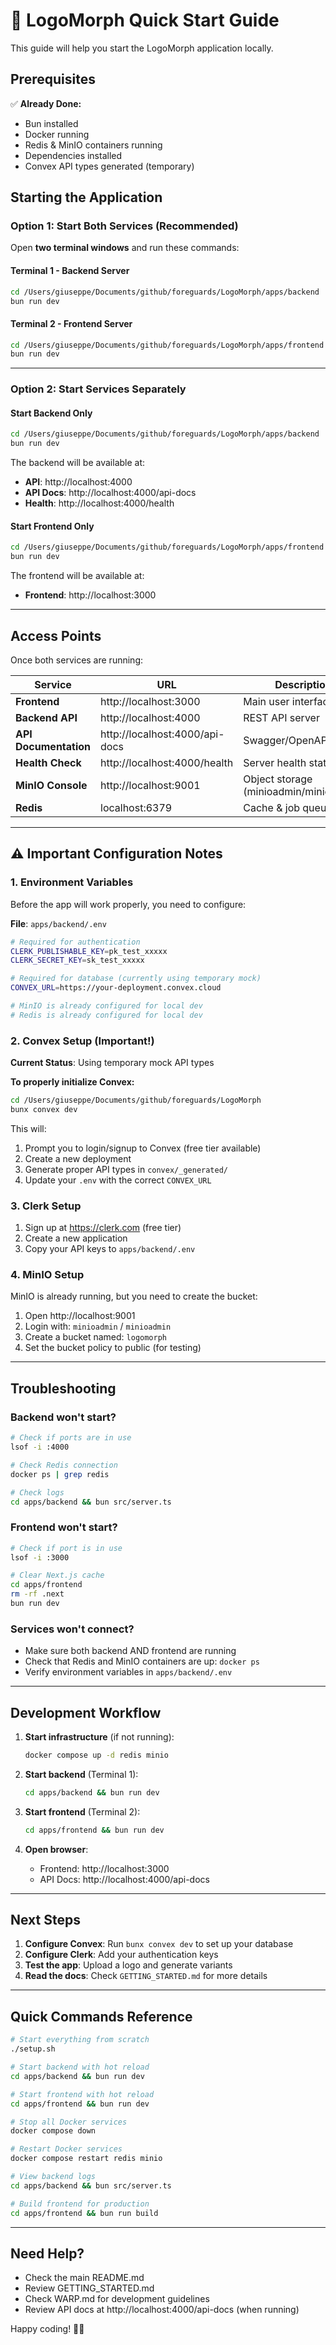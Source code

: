 # 🚀 LogoMorph Quick Start Guide

This guide will help you start the LogoMorph application locally.

## Prerequisites

✅ **Already Done:**

- Bun installed
- Docker running
- Redis & MinIO containers running
- Dependencies installed
- Convex API types generated (temporary)

## Starting the Application

### Option 1: Start Both Services (Recommended)

Open **two terminal windows** and run these commands:

#### Terminal 1 - Backend Server

```bash
cd /Users/giuseppe/Documents/github/foreguards/LogoMorph/apps/backend
bun run dev
```

#### Terminal 2 - Frontend Server

```bash
cd /Users/giuseppe/Documents/github/foreguards/LogoMorph/apps/frontend
bun run dev
```

---

### Option 2: Start Services Separately

#### Start Backend Only

```bash
cd /Users/giuseppe/Documents/github/foreguards/LogoMorph/apps/backend
bun run dev
```

The backend will be available at:

- **API**: http://localhost:4000
- **API Docs**: http://localhost:4000/api-docs
- **Health**: http://localhost:4000/health

#### Start Frontend Only

```bash
cd /Users/giuseppe/Documents/github/foreguards/LogoMorph/apps/frontend
bun run dev
```

The frontend will be available at:

- **Frontend**: http://localhost:3000

---

## Access Points

Once both services are running:

| Service               | URL                            | Description                            |
| --------------------- | ------------------------------ | -------------------------------------- |
| **Frontend**          | http://localhost:3000          | Main user interface                    |
| **Backend API**       | http://localhost:4000          | REST API server                        |
| **API Documentation** | http://localhost:4000/api-docs | Swagger/OpenAPI docs                   |
| **Health Check**      | http://localhost:4000/health   | Server health status                   |
| **MinIO Console**     | http://localhost:9001          | Object storage (minioadmin/minioadmin) |
| **Redis**             | localhost:6379                 | Cache & job queue                      |

---

## ⚠️ Important Configuration Notes

### 1. Environment Variables

Before the app will work properly, you need to configure:

**File**: `apps/backend/.env`

```bash
# Required for authentication
CLERK_PUBLISHABLE_KEY=pk_test_xxxxx
CLERK_SECRET_KEY=sk_test_xxxxx

# Required for database (currently using temporary mock)
CONVEX_URL=https://your-deployment.convex.cloud

# MinIO is already configured for local dev
# Redis is already configured for local dev
```

### 2. Convex Setup (Important!)

**Current Status**: Using temporary mock API types

**To properly initialize Convex:**

```bash
cd /Users/giuseppe/Documents/github/foreguards/LogoMorph
bunx convex dev
```

This will:

1. Prompt you to login/signup to Convex (free tier available)
2. Create a new deployment
3. Generate proper API types in `convex/_generated/`
4. Update your `.env` with the correct `CONVEX_URL`

### 3. Clerk Setup

1. Sign up at https://clerk.com (free tier)
2. Create a new application
3. Copy your API keys to `apps/backend/.env`

### 4. MinIO Setup

MinIO is already running, but you need to create the bucket:

1. Open http://localhost:9001
2. Login with: `minioadmin` / `minioadmin`
3. Create a bucket named: `logomorph`
4. Set the bucket policy to public (for testing)

---

## Troubleshooting

### Backend won't start?

```bash
# Check if ports are in use
lsof -i :4000

# Check Redis connection
docker ps | grep redis

# Check logs
cd apps/backend && bun src/server.ts
```

### Frontend won't start?

```bash
# Check if port is in use
lsof -i :3000

# Clear Next.js cache
cd apps/frontend
rm -rf .next
bun run dev
```

### Services won't connect?

- Make sure both backend AND frontend are running
- Check that Redis and MinIO containers are up: `docker ps`
- Verify environment variables in `apps/backend/.env`

---

## Development Workflow

1. **Start infrastructure** (if not running):

   ```bash
   docker compose up -d redis minio
   ```

2. **Start backend** (Terminal 1):

   ```bash
   cd apps/backend && bun run dev
   ```

3. **Start frontend** (Terminal 2):

   ```bash
   cd apps/frontend && bun run dev
   ```

4. **Open browser**:
   - Frontend: http://localhost:3000
   - API Docs: http://localhost:4000/api-docs

---

## Next Steps

1. **Configure Convex**: Run `bunx convex dev` to set up your database
2. **Configure Clerk**: Add your authentication keys
3. **Test the app**: Upload a logo and generate variants
4. **Read the docs**: Check `GETTING_STARTED.md` for more details

---

## Quick Commands Reference

```bash
# Start everything from scratch
./setup.sh

# Start backend with hot reload
cd apps/backend && bun run dev

# Start frontend with hot reload
cd apps/frontend && bun run dev

# Stop all Docker services
docker compose down

# Restart Docker services
docker compose restart redis minio

# View backend logs
cd apps/backend && bun src/server.ts

# Build frontend for production
cd apps/frontend && bun run build
```

---

## Need Help?

- Check the main README.md
- Review GETTING_STARTED.md
- Check WARP.md for development guidelines
- Review API docs at http://localhost:4000/api-docs (when running)

Happy coding! 🎨✨
